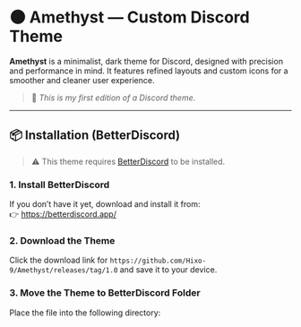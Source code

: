 # 🌑 Amethyst — Custom Discord Theme

**Amethyst** is a minimalist, dark theme for Discord, designed with precision and performance in mind. It features refined layouts and custom icons for a smoother and cleaner user experience.

> 🎨 _This is my first edition of a Discord theme._  

---

## 📦 Installation (BetterDiscord)

> ⚠️ This theme requires [BetterDiscord](https://betterdiscord.app/) to be installed.

### 1. Install BetterDiscord

If you don’t have it yet, download and install it from:  
👉 https://betterdiscord.app/

### 2. Download the Theme

Click the download link for `https://github.com/Hixo-9/Amethyst/releases/tag/1.0` and save it to your device.

### 3. Move the Theme to BetterDiscord Folder

Place the file into the following directory:

